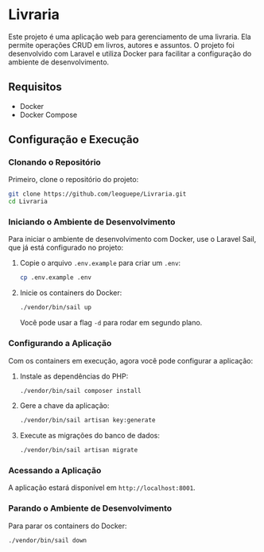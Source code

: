 
# Livraria

Este projeto é uma aplicação web para gerenciamento de uma livraria. Ela permite operações CRUD em livros, autores e assuntos. O projeto foi desenvolvido com Laravel e utiliza Docker para facilitar a configuração do ambiente de desenvolvimento.

## Requisitos

- Docker
- Docker Compose

## Configuração e Execução

### Clonando o Repositório

Primeiro, clone o repositório do projeto:

```bash
git clone https://github.com/leoguepe/Livraria.git
cd Livraria
```

### Iniciando o Ambiente de Desenvolvimento

Para iniciar o ambiente de desenvolvimento com Docker, use o Laravel Sail, que já está configurado no projeto:

1. Copie o arquivo `.env.example` para criar um `.env`:

   ```bash
   cp .env.example .env
   ```

2. Inicie os containers do Docker:

   ```bash
   ./vendor/bin/sail up
   ```

   Você pode usar a flag `-d` para rodar em segundo plano.

### Configurando a Aplicação

Com os containers em execução, agora você pode configurar a aplicação:

1. Instale as dependências do PHP:

   ```bash
   ./vendor/bin/sail composer install
   ```

2. Gere a chave da aplicação:

   ```bash
   ./vendor/bin/sail artisan key:generate
   ```

3. Execute as migrações do banco de dados:

   ```bash
   ./vendor/bin/sail artisan migrate
   ```

### Acessando a Aplicação

A aplicação estará disponível em `http://localhost:8001`.

### Parando o Ambiente de Desenvolvimento

Para parar os containers do Docker:

```bash
./vendor/bin/sail down
```


